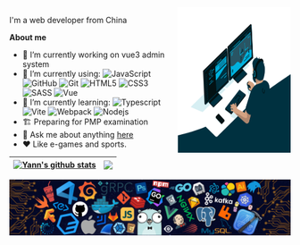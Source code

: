 <img align="right" width="40%" height="260px" src="https://github.com/xugaoyang/xugaoyang/blob/main/code.gif">

I'm a web developer from China

**About me**

- 🔭 I’m currently working on vue3 admin system
- 🚀 I’m currently using:
  ![JavaScript](https://img.shields.io/badge/-JavaScript-lightgrey?style=plastic&logo=javascript)
  ![GitHub](https://img.shields.io/badge/-GitHub-lightgrey?style=plastic&logo=github)
  ![Git](https://img.shields.io/badge/-Git-lightgrey?style=plastic&logo=git)
  ![HTML5](https://img.shields.io/badge/-HTML5-lightgrey?style=plastic&logo=html5&logoColor=white)
  ![CSS3](https://img.shields.io/badge/-Css3-lightgrey?style=plastic&logo=css3)
  ![SASS](https://img.shields.io/badge/-Sass-lightgrey?style=plastic&logo=sass)
  ![Vue](https://img.shields.io/badge/-Vue-lightgrey?style=plastic&logo=vue.js)
- 🌱 I’m currently learning:
  ![Typescript](https://img.shields.io/badge/-Typescript-lightgrey?style=plastic&logo=typescript)
  ![Vite](https://img.shields.io/badge/-Vite-lightgrey?style=plastic&logo=vite)
  ![Webpack](https://img.shields.io/badge/-Webpack-lightgrey?style=plastic&logo=webpack)
  ![Nodejs](https://img.shields.io/badge/-Nodejs-lightgrey?style=plastic&logo=node.js)
- 🏗️ Preparing for PMP examination
- 💬 Ask me about anything [here](https://yann_xu@outlook.com)
- ❤️ Like e-games and sports.

| <a href="https://github.com/anuraghazra/github-readme-stats"><img align="center" src="https://github-readme-stats.vercel.app/api?username=xugaoyang&show_icons=true&theme=buefy&hide_border=true" alt="Yann's github stats" /></a> | <a href="https://github.com/anuraghazra/github-readme-stats"><img align="center" src="https://github-readme-stats.vercel.app/api/top-langs/?username=xugaoyang&layout=compact&hide_border=true" /></a> |
| ------------- | ------------- |
<img src="https://github.com/xugaoyang/xugaoyang/blob/main/github.png" />
